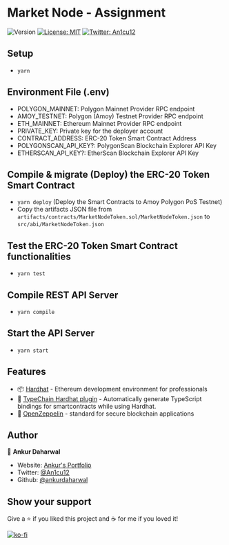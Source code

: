# Market Node - Assignment

![Version](https://img.shields.io/badge/version-1.0.0-blue.svg?cacheSeconds=2592000)
[![License: MIT](https://img.shields.io/badge/License-MIT-yellow.svg)](#)
[![Twitter: An1cu12](https://img.shields.io/twitter/follow/an1cu12.svg?style=social)](https://twitter.com/An1cu12)

## Setup
- `yarn`

## Environment File (.env)
- POLYGON_MAINNET: Polygon Mainnet Provider RPC endpoint
- AMOY_TESTNET: Polygon (Amoy) Testnet Provider RPC endpoint
- ETH_MAINNET: Ethereum Mainnet Provider RPC endpoint
- PRIVATE_KEY: Private key for the deployer account
- CONTRACT_ADDRESS: ERC-20 Token Smart Contract Address
- POLYGONSCAN_API_KEY?: PolygonScan Blockchain Explorer API Key
- ETHERSCAN_API_KEY?: EtherScan Blockchain Explorer API Key

## Compile & migrate (Deploy) the ERC-20 Token Smart Contract
- `yarn deploy` (Deploy the Smart Contracts to Amoy Polygon PoS Testnet)
- Copy the artifacts JSON file from `artifacts/contracts/MarketNodeToken.sol/MarketNodeToken.json` to `src/abi/MarketNodeToken.json`

## Test the ERC-20 Token Smart Contract functionalities
- `yarn test`

## Compile REST API Server
- `yarn compile`

## Start the API Server
- `yarn start`

## Features
- 📦 [Hardhat](https://hardhat.org/) - Ethereum development environment for professionals
- 🦾 [TypeChain Hardhat plugin](https://github.com/ethereum-ts/TypeChain/tree/master/packages/hardhat) - Automatically generate TypeScript bindings for smartcontracts while using Hardhat.
- 🎨 [OpenZeppelin](https://docs.openzeppelin.com/contracts/4.x/) - standard for secure blockchain applications

## Author

👤 **Ankur Daharwal**

- Website: [Ankur's Portfolio](https://ankurdaharwal.wixsite.com/blockchain)
- Twitter: [@An1cu12](https://twitter.com/An1cu12)
- Github: [@ankurdaharwal](https://github.com/ankurdaharwal)

## Show your support

Give a ⭐️ if you liked this project and ☕ for me if you loved it!

[![ko-fi](https://ko-fi.com/img/githubbutton_sm.svg)](ko-fi.com/an1cu12)
